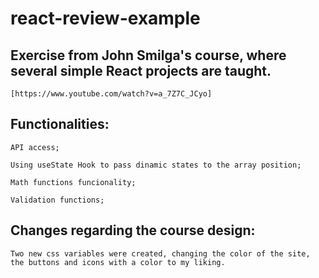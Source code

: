 # react-review-example
## Exercise from John Smilga's course, where several simple React projects are taught.
    [https://www.youtube.com/watch?v=a_7Z7C_JCyo]


## Functionalities:

    API access;

    Using useState Hook to pass dinamic states to the array position;
    
    Math functions funcionality;
    
    Validation functions;


 ## Changes regarding the course design:

    Two new css variables were created, changing the color of the site, the buttons and icons with a color to my liking.

